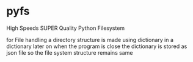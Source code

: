 # pyfs

High Speeds SUPER Quality Python Filesystem

for File handling a directory structure is made using dictionary in a dictionary
later on when the program is close the dictionary is stored as json file so the file system structure remains same
